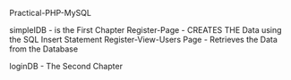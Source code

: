 Practical-PHP-MySQL

simpleIDB - is the First Chapter
Register-Page - CREATES THE Data using the SQL Insert Statement
Register-View-Users Page - Retrieves the Data from the Database

loginDB - The Second Chapter